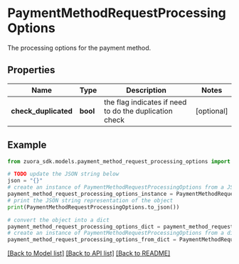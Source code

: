 # PaymentMethodRequestProcessingOptions

The processing options for the payment method. 

## Properties

Name | Type | Description | Notes
------------ | ------------- | ------------- | -------------
**check_duplicated** | **bool** | the flag indicates if need to do the duplication check  | [optional] 

## Example

```python
from zuora_sdk.models.payment_method_request_processing_options import PaymentMethodRequestProcessingOptions

# TODO update the JSON string below
json = "{}"
# create an instance of PaymentMethodRequestProcessingOptions from a JSON string
payment_method_request_processing_options_instance = PaymentMethodRequestProcessingOptions.from_json(json)
# print the JSON string representation of the object
print(PaymentMethodRequestProcessingOptions.to_json())

# convert the object into a dict
payment_method_request_processing_options_dict = payment_method_request_processing_options_instance.to_dict()
# create an instance of PaymentMethodRequestProcessingOptions from a dict
payment_method_request_processing_options_from_dict = PaymentMethodRequestProcessingOptions.from_dict(payment_method_request_processing_options_dict)
```
[[Back to Model list]](../README.md#documentation-for-models) [[Back to API list]](../README.md#documentation-for-api-endpoints) [[Back to README]](../README.md)


